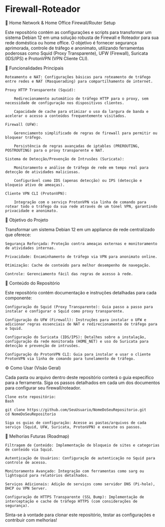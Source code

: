 # Firewall-Roteador
🏡 Home Network & Home Office Firewall/Router Setup

Este repositório contém as configurações e scripts para transformar um sistema Debian 12 em uma solução robusta de Firewall e Roteador para sua rede doméstica ou home office. O objetivo é fornecer segurança aprimorada, controle de tráfego e anonimato, utilizando ferramentas poderosas como Squid (Proxy Transparente), UFW (Firewall), Suricata (IDS/IPS) e ProtonVPN (VPN Cliente CLI).

🚀 Funcionalidades Principais

    Roteamento e NAT: Configurações básicas para roteamento de tráfego entre redes e NAT (Masquerading) para compartilhamento de internet.

    Proxy HTTP Transparente (Squid):

        Redirecionamento automático de tráfego HTTP para o proxy, sem necessidade de configuração nos dispositivos clientes.

        Capacidade de cache para otimizar o uso da largura de banda e acelerar o acesso a conteúdos frequentemente visitados.

    Firewall (UFW):

        Gerenciamento simplificado de regras de firewall para permitir ou bloquear tráfego.

        Persistência de regras avançadas de iptables (PREROUTING, POSTROUTING) para o proxy transparente e NAT.

    Sistema de Detecção/Prevenção de Intrusões (Suricata):

        Monitoramento e análise de tráfego de rede em tempo real para detecção de atividades maliciosas.

        Configurável como IDS (apenas detecção) ou IPS (detecção e bloqueio ativo de ameaças).

    Cliente VPN CLI (ProtonVPN):

        Integração com o serviço ProtonVPN via linha de comando para rotear todo o tráfego da sua rede através de um túnel VPN, garantindo privacidade e anonimato.

🎯 Objetivo do Projeto

Transformar um sistema Debian 12 em um appliance de rede centralizado que oferece:

    Segurança Reforçada: Proteção contra ameaças externas e monitoramento de atividades internas.

    Privacidade: Encaminhamento de tráfego via VPN para anonimato online.

    Otimização: Cache de conteúdo para melhor desempenho de navegação.

    Controle: Gerenciamento fácil das regras de acesso à rede.

📖 Conteúdo do Repositório

Este repositório contém documentação e instruções detalhadas para cada componente:

    Configuração do Squid (Proxy Transparente): Guia passo a passo para instalar e configurar o Squid como proxy transparente.

    Configuração do UFW (Firewall): Instruções para instalar o UFW e adicionar regras essenciais de NAT e redirecionamento de tráfego para o Squid.

    Configuração do Suricata (IDS/IPS): Detalhes sobre a instalação, configuração da rede monitorada (HOME_NET) e uso do Suricata para detecção e prevenção de intrusões.

    Configuração do ProtonVPN CLI: Guia para instalar e usar o cliente ProtonVPN via linha de comando para tunelamento de tráfego.

⚙️ Como Usar (Visão Geral)

Cada pasta ou arquivo dentro deste repositório conterá o guia específico para a ferramenta. Siga os passos detalhados em cada um dos documentos para configurar seu firewall/roteador.

    Clone este repositório:
    Bash

    git clone https://github.com/SeuUsuario/NomeDoSeuRepositorio.git
    cd NomeDoSeuRepositorio

    Siga os guias de configuração: Acesse as pastas/arquivos de cada serviço (Squid, UFW, Suricata, ProtonVPN) e execute os passos.

🚀 Melhorias Futuras (Roadmap)

    Filtragem de Conteúdo: Implementação de bloqueio de sites e categorias de conteúdo via Squid.

    Autenticação de Usuários: Configuração de autenticação no Squid para controle de acesso.

    Monitoramento Avançado: Integração com ferramentas como sarg ou lightsquid para relatórios detalhados.

    Serviços Adicionais: Adição de serviços como servidor DNS (Pi-hole), DHCP ou VPN Server.

    Configuração de HTTPS Transparente (SSL Bump): Implementação de interceptação e cache de tráfego HTTPS (com considerações de segurança).

Sinta-se à vontade para clonar este repositório, testar as configurações e contribuir com melhorias!
